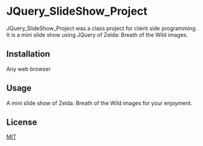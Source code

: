 # JQuery_SlideShow_Project

JQuery_SlideShow_Project was a class project for client side programming. It is a mini slide show using JQuery of Zelda: Breath of the Wild images.

## Installation

Any web browser

## Usage

A mini slide show of Zelda: Breath of the Wild images for your enjoyment.


## License
[MIT](https://choosealicense.com/licenses/mit/)
